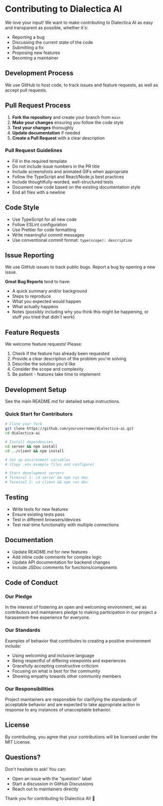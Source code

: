 # Contributing to Dialectica AI

We love your input! We want to make contributing to Dialectica AI as easy and transparent as possible, whether it's:

- Reporting a bug
- Discussing the current state of the code
- Submitting a fix
- Proposing new features
- Becoming a maintainer

## Development Process

We use GitHub to host code, to track issues and feature requests, as well as accept pull requests.

## Pull Request Process

1. **Fork the repository** and create your branch from `main`
2. **Make your changes** ensuring you follow the code style
3. **Test your changes** thoroughly
4. **Update documentation** if needed
5. **Create a Pull Request** with a clear description

### Pull Request Guidelines

- Fill in the required template
- Do not include issue numbers in the PR title
- Include screenshots and animated GIFs when appropriate
- Follow the TypeScript and React/Node.js best practices
- Include thoughtfully-worded, well-structured tests
- Document new code based on the existing documentation style
- End all files with a newline

## Code Style

- Use TypeScript for all new code
- Follow ESLint configuration
- Use Prettier for code formatting
- Write meaningful commit messages
- Use conventional commit format: `type(scope): description`

## Issue Reporting

We use GitHub issues to track public bugs. Report a bug by opening a new issue.

**Great Bug Reports** tend to have:

- A quick summary and/or background
- Steps to reproduce
- What you expected would happen
- What actually happens
- Notes (possibly including why you think this might be happening, or stuff you tried that didn't work)

## Feature Requests

We welcome feature requests! Please:

1. Check if the feature has already been requested
2. Provide a clear description of the problem you're solving
3. Describe the solution you'd like
4. Consider the scope and complexity
5. Be patient - features take time to implement

## Development Setup

See the main README.md for detailed setup instructions.

### Quick Start for Contributors

```bash
# Clone your fork
git clone https://github.com/yourusername/dialectica-ai.git
cd dialectica-ai

# Install dependencies
cd server && npm install
cd ../client && npm install

# Set up environment variables
# (Copy .env.example files and configure)

# Start development servers
# Terminal 1: cd server && npm run dev
# Terminal 2: cd client && npm run dev
```

## Testing

- Write tests for new features
- Ensure existing tests pass
- Test in different browsers/devices
- Test real-time functionality with multiple connections

## Documentation

- Update README.md for new features
- Add inline code comments for complex logic
- Update API documentation for backend changes
- Include JSDoc comments for functions/components

## Code of Conduct

### Our Pledge

In the interest of fostering an open and welcoming environment, we as contributors and maintainers pledge to making participation in our project a harassment-free experience for everyone.

### Our Standards

Examples of behavior that contributes to creating a positive environment include:

- Using welcoming and inclusive language
- Being respectful of differing viewpoints and experiences
- Gracefully accepting constructive criticism
- Focusing on what is best for the community
- Showing empathy towards other community members

### Our Responsibilities

Project maintainers are responsible for clarifying the standards of acceptable behavior and are expected to take appropriate action in response to any instances of unacceptable behavior.

## License

By contributing, you agree that your contributions will be licensed under the MIT License.

## Questions?

Don't hesitate to ask! You can:
- Open an issue with the "question" label
- Start a discussion in GitHub Discussions
- Reach out to maintainers directly

Thank you for contributing to Dialectica AI! 🎉